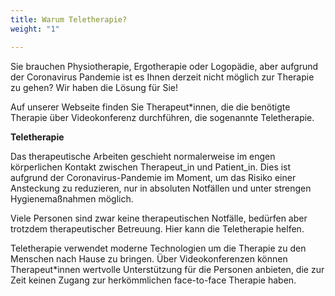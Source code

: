```yaml
---
title: Warum Teletherapie?
weight: "1"

---
```

Sie brauchen Physiotherapie, Ergotherapie oder Logopädie, aber aufgrund der Coronavirus Pandemie ist es Ihnen derzeit nicht möglich zur Therapie zu gehen? Wir haben die Lösung für Sie! 

Auf unserer Webseite finden Sie Therapeut*innen, die die benötigte Therapie über Videokonferenz  durchführen, die sogenannte Teletherapie.

<!--more-->

**Teletherapie**

Das therapeutische Arbeiten geschieht normalerweise im engen körperlichen Kontakt zwischen Therapeut_in und Patient_in. Dies ist aufgrund der Coronavirus-Pandemie im Moment, um das Risiko einer Ansteckung zu reduzieren, nur in absoluten Notfällen und unter strengen Hygienemaßnahmen möglich.

Viele Personen sind zwar keine therapeutischen Notfälle, bedürfen aber trotzdem therapeutischer Betreuung. Hier kann die Teletherapie helfen. 

Teletherapie verwendet moderne Technologien um die Therapie zu den Menschen nach Hause zu bringen. Über Videokonferenzen können Therapeut*innen wertvolle Unterstützung für die Personen anbieten, die zur Zeit keinen Zugang zur herkömmlichen face-to-face Therapie haben.